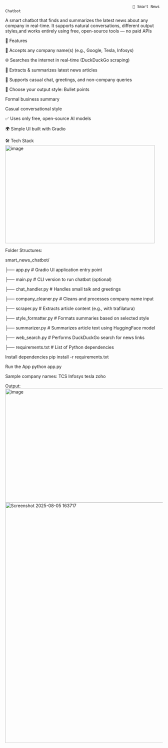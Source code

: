                                                              🧠 Smart News Chatbot
A smart chatbot that finds and summarizes the latest news about any company in real-time. It supports natural conversations, different output styles,and works entirely using free, open-source tools — no paid APIs

🚀 Features


🔎 Accepts any company name(s) (e.g., Google, Tesla, Infosys)

🌐 Searches the internet in real-time (DuckDuckGo scraping)

📰 Extracts & summarizes latest news articles

💬 Supports casual chat, greetings, and non-company queries

🎨 Choose your output style:
Bullet points

Formal business summary

Casual conversational style

✅ Uses only free, open-source AI models

🌍 Simple UI built with Gradio

🛠️ Tech Stack
<img width="478" height="314" alt="image" src="https://github.com/user-attachments/assets/d7f50e4c-83cd-4d9d-b620-3d45fc217c0c" />

Folder Structures:

smart_news_chatbot/

├── app.py                        # Gradio UI application entry point

├── main.py                       # CLI version to run chatbot (optional)

├── chat_handler.py               # Handles small talk and greetings

├── company_cleaner.py            # Cleans and processes company name input

├── scraper.py                    # Extracts article content (e.g., with trafilatura)

├── style_formatter.py            # Formats summaries based on selected style

├── summarizer.py                 # Summarizes article text using HuggingFace model

├── web_search.py                 # Performs DuckDuckGo search for news links


├── requirements.txt              # List of Python dependencies

Install dependencies
pip install -r requirements.txt

Run the App
python app.py

Sample company names:
TCS
Infosys
tesla
zoho

Output:
<img width="781" height="364" alt="image" src="https://github.com/user-attachments/assets/a96aa7de-18ee-4a50-95ed-01cb43b8eadd" />
<img width="1523" height="770" alt="Screenshot 2025-08-05 163717" src="https://github.com/user-attachments/assets/13ca6610-cf81-4273-be62-a7c5e4e6d4f8" />



